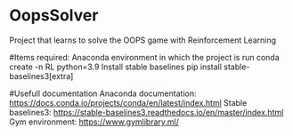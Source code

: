 # OopsSolver
Project that learns to solve the OOPS game with Reinforcement Learning

#Items required: 
  Anaconda environment in which the project is run
    conda create -n RL python=3.9
  Install stable baselines
    pip install stable-baselines3[extra]

#Usefull documentation
 Anaconda documentation: https://docs.conda.io/projects/conda/en/latest/index.html
 Stable baselines3: https://stable-baselines3.readthedocs.io/en/master/index.html
 Gym environment: https://www.gymlibrary.ml/
